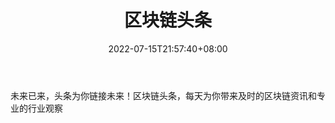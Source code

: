 ﻿---
weight: 
title: "区块链头条"
description: "未来已来，头条为你链接未来！区块链头条，每天为你带来及时的区块链资讯和专业的行业观察"
date: 2022-07-15T21:57:40+08:00
lastmod: 2022-07-15T16:45:40+08:00
draft: false
authors: ["seven"]
featuredImage: "qukuailiantoutiao.jpg"
link: "http://mp.weixin.qq.com/profile?src=3&timestamp=1657848935&ver=1&signature=sgU1o4oDMKikc8GL1kD*auImXL3lNZbz54x1RFpbGlzFq3k-P068Lhxx3KCdcbN4Ylm-bYRHZbc9Sb4MsFfM6A=="
tags: ["微信公众号","区块链头条"]
categories: ["navigation"]
navigation: ["微信公众号"]
lightgallery: true
toc: true
pinned: false
recommend: false
recommend1: false
---
未来已来，头条为你链接未来！区块链头条，每天为你带来及时的区块链资讯和专业的行业观察
